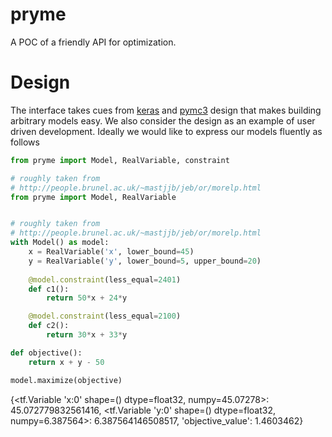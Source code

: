 # pryme
A POC of a friendly API for optimization.

# Design

The interface takes cues from [keras]() and [pymc3]() design that makes building arbitrary models easy.
We also consider the design as an example of user driven development. Ideally we would like to express
our models fluently as follows

```python
from pryme import Model, RealVariable, constraint

# roughly taken from
# http://people.brunel.ac.uk/~mastjjb/jeb/or/morelp.html
from pryme import Model, RealVariable


# roughly taken from
# http://people.brunel.ac.uk/~mastjjb/jeb/or/morelp.html
with Model() as model:
    x = RealVariable('x', lower_bound=45)
    y = RealVariable('y', lower_bound=5, upper_bound=20)
    
    @model.constraint(less_equal=2401)
    def c1():
        return 50*x + 24*y

    @model.constraint(less_equal=2100)
    def c2():
        return 30*x + 33*y

def objective():
    return x + y - 50

model.maximize(objective)
```
{<tf.Variable 'x:0' shape=() dtype=float32, numpy=45.07278>: 45.072779832561416,
 <tf.Variable 'y:0' shape=() dtype=float32, numpy=6.387564>: 6.387564146508517,
 'objective_value': 1.4603462}
```
